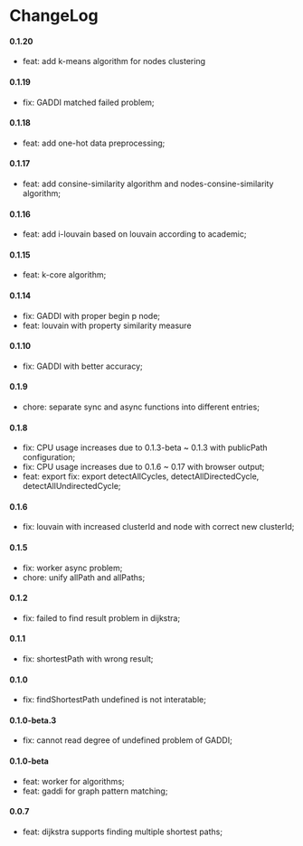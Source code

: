# ChangeLog
#### 0.1.20

- feat: add k-means algorithm for nodes clustering

#### 0.1.19

- fix: GADDI matched failed problem;

#### 0.1.18

- feat: add one-hot data preprocessing;

#### 0.1.17

- feat: add consine-similarity algorithm and nodes-consine-similarity algorithm;

#### 0.1.16

- feat: add i-louvain based on louvain according to academic;

#### 0.1.15

- feat: k-core algorithm;

#### 0.1.14

- fix: GADDI with proper begin p node;
- feat: louvain with property similarity measure

#### 0.1.10

- fix: GADDI with better accuracy;

#### 0.1.9

- chore: separate sync and async functions into different entries;

#### 0.1.8

- fix: CPU usage increases due to 0.1.3-beta ~ 0.1.3 with publicPath configuration;
- fix: CPU usage increases due to 0.1.6 ~ 0.17 with browser output;
- feat: export fix: export detectAllCycles, detectAllDirectedCycle, detectAllUndirectedCycle;

#### 0.1.6

- fix: louvain with increased clusterId and node with correct new clusterId;

#### 0.1.5

- fix: worker async problem;
- chore: unify allPath and allPaths;

#### 0.1.2

- fix: failed to find result problem in dijkstra;

#### 0.1.1

- fix: shortestPath with wrong result;

#### 0.1.0

- fix: findShortestPath undefined is not interatable;

#### 0.1.0-beta.3

- fix: cannot read degree of undefined problem of GADDI;

#### 0.1.0-beta

- feat: worker for algorithms;
- feat: gaddi for graph pattern matching;

#### 0.0.7

- feat: dijkstra supports finding multiple shortest paths;
